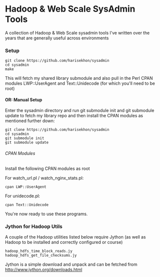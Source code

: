 Hadoop & Web Scale SysAdmin Tools
=================================

A collection of Hadoop & Web Scale sysadmin tools I've written over the years that are generally useful across environments

### Setup ###

```
git clone https://github.com/harisekhon/sysadmin
cd sysadmin
make
```

This will fetch my shared library submodule and also pull in the Perl CPAN modules LWP::UserAgent and Text::Unidecode (for which you'll need to be root)

#### OR: Manual Setup ####

Enter the sysadmin directory and run git submodule init and git submodule update to fetch my library repo and then install the CPAN modules as mentioned further down:

```
git clone https://github.com/harisekhon/sysadmin
cd sysadmin
git submodule init
git submodule update
```

###### CPAN Modules ######

Install the following CPAN modules as root

For watch_url.pl / watch_nginx_stats.pl:

```
cpan LWP::UserAgent
```

For unidecode.pl:

```
cpan Text::Unidecode
```

You're now ready to use these programs.


### Jython for Hadoop Utils ###

A couple of the Hadoop utilities listed below require Jython (as well as Hadoop to be installed and correctly configured or course)

```
hadoop_hdfs_time_block_reads.jy
hadoop_hdfs_get_file_checksums.jy
```

Jython is a simple download and unpack and can be fetched from http://www.jython.org/downloads.html
